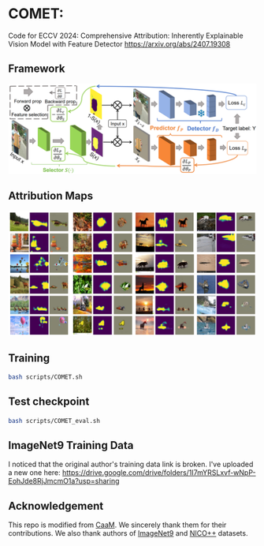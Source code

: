 
# COMET: 

Code for ECCV 2024:
Comprehensive Attribution: Inherently Explainable Vision Model with Feature Detector
https://arxiv.org/abs/2407.19308


## Framework
![Framework](Framework.png)

## Attribution Maps
![Attribution Maps Samples](Attribution_Maps.png)

## Training

```bash
bash scripts/COMET.sh
```
## Test checkpoint
```bash
bash scripts/COMET_eval.sh
```

## ImageNet9 Training Data

I noticed that the original author's training data link is broken. I've uploaded a new one here:
https://drive.google.com/drive/folders/1I7mYRSLxvf-wNpP-EohJde8RjJmcmO1a?usp=sharing

## Acknowledgement
This repo is modified from [CaaM](https://github.com/Wangt-CN/CaaM). We sincerely thank them for their contributions. We also thank authors of [ImageNet9](https://github.com/MadryLab/backgrounds_challenge) and [NICO++](https://github.com/xxgege/NICO-plus) datasets.
